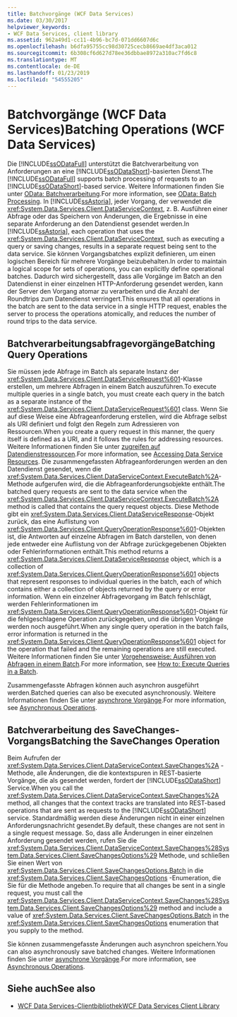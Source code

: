 ```yaml
---
title: Batchvorgänge (WCF Data Services)
ms.date: 03/30/2017
helpviewer_keywords:
- WCF Data Services, client library
ms.assetid: 962a49d1-cc11-4b96-bc7d-071dd6607d6c
ms.openlocfilehash: b6dfa95755cc98d30725cecb8669ae4df3aca012
ms.sourcegitcommit: 6b308cf6d627d78ee36dbbae8972a310ac7fd6c8
ms.translationtype: MT
ms.contentlocale: de-DE
ms.lasthandoff: 01/23/2019
ms.locfileid: "54555205"
---
```

# <a name="batching-operations-wcf-data-services"></a><span data-ttu-id="0ce08-102">Batchvorgänge (WCF Data Services)</span><span class="sxs-lookup"><span data-stu-id="0ce08-102">Batching Operations (WCF Data Services)</span></span>
<span data-ttu-id="0ce08-103">Die [!INCLUDE[ssODataFull](../../../../includes/ssodatafull-md.md)] unterstützt die Batchverarbeitung von Anforderungen an eine [!INCLUDE[ssODataShort](../../../../includes/ssodatashort-md.md)]-basierten Dienst.</span><span class="sxs-lookup"><span data-stu-id="0ce08-103">The [!INCLUDE[ssODataFull](../../../../includes/ssodatafull-md.md)] supports batch processing of requests to an [!INCLUDE[ssODataShort](../../../../includes/ssodatashort-md.md)]-based service.</span></span> <span data-ttu-id="0ce08-104">Weitere Informationen finden Sie unter [OData: Batchverarbeitung](https://go.microsoft.com/fwlink/?LinkId=186075).</span><span class="sxs-lookup"><span data-stu-id="0ce08-104">For more information, see [OData: Batch Processing](https://go.microsoft.com/fwlink/?LinkId=186075).</span></span> <span data-ttu-id="0ce08-105">In [!INCLUDE[ssAstoria](../../../../includes/ssastoria-md.md)], jeder Vorgang, der verwendet die <xref:System.Data.Services.Client.DataServiceContext>, z. B. Ausführen einer Abfrage oder das Speichern von Änderungen, die Ergebnisse in eine separate Anforderung an den Datendienst gesendet werden.</span><span class="sxs-lookup"><span data-stu-id="0ce08-105">In [!INCLUDE[ssAstoria](../../../../includes/ssastoria-md.md)], each operation that uses the <xref:System.Data.Services.Client.DataServiceContext>, such as executing a query or saving changes, results in a separate request being sent to the data service.</span></span> <span data-ttu-id="0ce08-106">Sie können Vorgangsbatches explizit definieren, um einen logischen Bereich für mehrere Vorgänge beizubehalten.</span><span class="sxs-lookup"><span data-stu-id="0ce08-106">In order to maintain a logical scope for sets of operations, you can explicitly define operational batches.</span></span> <span data-ttu-id="0ce08-107">Dadurch wird sichergestellt, dass alle Vorgänge im Batch an den Datendienst in einer einzelnen HTTP-Anforderung gesendet werden, kann der Server den Vorgang atomar zu verarbeiten und die Anzahl der Roundtrips zum Datendienst verringert.</span><span class="sxs-lookup"><span data-stu-id="0ce08-107">This ensures that all operations in the batch are sent to the data service in a single HTTP request, enables the server to process the operations atomically, and reduces the number of round trips to the data service.</span></span>  
  
## <a name="batching-query-operations"></a><span data-ttu-id="0ce08-108">Batchverarbeitungsabfragevorgänge</span><span class="sxs-lookup"><span data-stu-id="0ce08-108">Batching Query Operations</span></span>  
 <span data-ttu-id="0ce08-109">Sie müssen jede Abfrage im Batch als separate Instanz der <xref:System.Data.Services.Client.DataServiceRequest%601>-Klasse erstellen, um mehrere Abfragen in einem Batch auszuführen.</span><span class="sxs-lookup"><span data-stu-id="0ce08-109">To execute multiple queries in a single batch, you must create each query in the batch as a separate instance of the <xref:System.Data.Services.Client.DataServiceRequest%601> class.</span></span> <span data-ttu-id="0ce08-110">Wenn Sie auf diese Weise eine Abfrageanforderung erstellen, wird die Abfrage selbst als URI definiert und folgt den Regeln zum Adressieren von Ressourcen.</span><span class="sxs-lookup"><span data-stu-id="0ce08-110">When you create a query request in this manner, the query itself is defined as a URI, and it follows the rules for addressing resources.</span></span> <span data-ttu-id="0ce08-111">Weitere Informationen finden Sie unter [zugreifen auf Datendienstressourcen](../../../../docs/framework/data/wcf/accessing-data-service-resources-wcf-data-services.md).</span><span class="sxs-lookup"><span data-stu-id="0ce08-111">For more information, see [Accessing Data Service Resources](../../../../docs/framework/data/wcf/accessing-data-service-resources-wcf-data-services.md).</span></span> <span data-ttu-id="0ce08-112">Die zusammengefassten Abfrageanforderungen werden an den Datendienst gesendet, wenn die <xref:System.Data.Services.Client.DataServiceContext.ExecuteBatch%2A>-Methode aufgerufen wird, die die Abfrageanforderungsobjekte enthält.</span><span class="sxs-lookup"><span data-stu-id="0ce08-112">The batched query requests are sent to the data service when the <xref:System.Data.Services.Client.DataServiceContext.ExecuteBatch%2A> method is called that contains the query request objects.</span></span> <span data-ttu-id="0ce08-113">Diese Methode gibt ein <xref:System.Data.Services.Client.DataServiceResponse>-Objekt zurück, das eine Auflistung von <xref:System.Data.Services.Client.QueryOperationResponse%601>-Objekten ist, die Antworten auf einzelne Abfragen im Batch darstellen, von denen jede entweder eine Auflistung von der Abfrage zurückgegebenen Objekten oder Fehlerinformationen enthält.</span><span class="sxs-lookup"><span data-stu-id="0ce08-113">This method returns a <xref:System.Data.Services.Client.DataServiceResponse> object, which is a collection of <xref:System.Data.Services.Client.QueryOperationResponse%601> objects that represent responses to individual queries in the batch, each of which contains either a collection of objects returned by the query or error information.</span></span> <span data-ttu-id="0ce08-114">Wenn ein einzelner Abfragevorgang im Batch fehlschlägt, werden Fehlerinformationen im <xref:System.Data.Services.Client.QueryOperationResponse%601>-Objekt für die fehlgeschlagene Operation zurückgegeben, und die übrigen Vorgänge werden noch ausgeführt.</span><span class="sxs-lookup"><span data-stu-id="0ce08-114">When any single query operation in the batch fails, error information is returned in the <xref:System.Data.Services.Client.QueryOperationResponse%601> object for the operation that failed and the remaining operations are still executed.</span></span> <span data-ttu-id="0ce08-115">Weitere Informationen finden Sie unter [Vorgehensweise: Ausführen von Abfragen in einem Batch](../../../../docs/framework/data/wcf/how-to-execute-queries-in-a-batch-wcf-data-services.md).</span><span class="sxs-lookup"><span data-stu-id="0ce08-115">For more information, see [How to: Execute Queries in a Batch](../../../../docs/framework/data/wcf/how-to-execute-queries-in-a-batch-wcf-data-services.md).</span></span>  
  
 <span data-ttu-id="0ce08-116">Zusammengefasste Abfragen können auch asynchron ausgeführt werden.</span><span class="sxs-lookup"><span data-stu-id="0ce08-116">Batched queries can also be executed asynchronously.</span></span> <span data-ttu-id="0ce08-117">Weitere Informationen finden Sie unter [asynchrone Vorgänge](../../../../docs/framework/data/wcf/asynchronous-operations-wcf-data-services.md).</span><span class="sxs-lookup"><span data-stu-id="0ce08-117">For more information, see [Asynchronous Operations](../../../../docs/framework/data/wcf/asynchronous-operations-wcf-data-services.md).</span></span>  
  
## <a name="batching-the-savechanges-operation"></a><span data-ttu-id="0ce08-118">Batchverarbeitung des SaveChanges-Vorgangs</span><span class="sxs-lookup"><span data-stu-id="0ce08-118">Batching the SaveChanges Operation</span></span>  
 <span data-ttu-id="0ce08-119">Beim Aufrufen der <xref:System.Data.Services.Client.DataServiceContext.SaveChanges%2A> -Methode, alle Änderungen, die die kontextspuren in REST-basierte Vorgänge, die als gesendet werden, fordert der [!INCLUDE[ssODataShort](../../../../includes/ssodatashort-md.md)] Service.</span><span class="sxs-lookup"><span data-stu-id="0ce08-119">When you call the <xref:System.Data.Services.Client.DataServiceContext.SaveChanges%2A> method, all changes that the context tracks are translated into REST-based operations that are sent as requests to the [!INCLUDE[ssODataShort](../../../../includes/ssodatashort-md.md)] service.</span></span> <span data-ttu-id="0ce08-120">Standardmäßig werden diese Änderungen nicht in einer einzelnen Anforderungsnachricht gesendet.</span><span class="sxs-lookup"><span data-stu-id="0ce08-120">By default, these changes are not sent in a single request message.</span></span> <span data-ttu-id="0ce08-121">So, dass alle Änderungen in einer einzelnen Anforderung gesendet werden, rufen Sie die <xref:System.Data.Services.Client.DataServiceContext.SaveChanges%28System.Data.Services.Client.SaveChangesOptions%29> Methode, und schließen Sie einen Wert von <xref:System.Data.Services.Client.SaveChangesOptions.Batch> in die <xref:System.Data.Services.Client.SaveChangesOptions> -Enumeration, die Sie für die Methode angeben.</span><span class="sxs-lookup"><span data-stu-id="0ce08-121">To require that all changes be sent in a single request, you must call the <xref:System.Data.Services.Client.DataServiceContext.SaveChanges%28System.Data.Services.Client.SaveChangesOptions%29> method and include a value of <xref:System.Data.Services.Client.SaveChangesOptions.Batch> in the <xref:System.Data.Services.Client.SaveChangesOptions> enumeration that you supply to the method.</span></span>  
  
 <span data-ttu-id="0ce08-122">Sie können zusammengefasste Änderungen auch asynchron speichern.</span><span class="sxs-lookup"><span data-stu-id="0ce08-122">You can also asynchronously save batched changes.</span></span> <span data-ttu-id="0ce08-123">Weitere Informationen finden Sie unter [asynchrone Vorgänge](../../../../docs/framework/data/wcf/asynchronous-operations-wcf-data-services.md).</span><span class="sxs-lookup"><span data-stu-id="0ce08-123">For more information, see [Asynchronous Operations](../../../../docs/framework/data/wcf/asynchronous-operations-wcf-data-services.md).</span></span>  
  
## <a name="see-also"></a><span data-ttu-id="0ce08-124">Siehe auch</span><span class="sxs-lookup"><span data-stu-id="0ce08-124">See also</span></span>
- [<span data-ttu-id="0ce08-125">WCF Data Services-Clientbibliothek</span><span class="sxs-lookup"><span data-stu-id="0ce08-125">WCF Data Services Client Library</span></span>](../../../../docs/framework/data/wcf/wcf-data-services-client-library.md)
